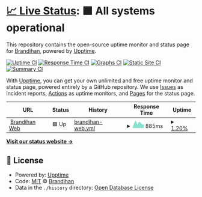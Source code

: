 # [📈 Live Status](https://status.brandihan.com): <!--live status--> **🟩 All systems operational**

This repository contains the open-source uptime monitor and status page for [Brandihan](https://brandihan.com), powered by [Upptime](https://github.com/upptime/upptime).

[![Uptime CI](https://github.com/brandihan/upptime/workflows/Uptime%20CI/badge.svg)](https://github.com/brandihan/upptime/actions?query=workflow%3A%22Uptime+CI%22)
[![Response Time CI](https://github.com/brandihan/upptime/workflows/Response%20Time%20CI/badge.svg)](https://github.com/brandihan/upptime/actions?query=workflow%3A%22Response+Time+CI%22)
[![Graphs CI](https://github.com/brandihan/upptime/workflows/Graphs%20CI/badge.svg)](https://github.com/brandihan/upptime/actions?query=workflow%3A%22Graphs+CI%22)
[![Static Site CI](https://github.com/brandihan/upptime/workflows/Static%20Site%20CI/badge.svg)](https://github.com/brandihan/upptime/actions?query=workflow%3A%22Static+Site+CI%22)
[![Summary CI](https://github.com/brandihan/upptime/workflows/Summary%20CI/badge.svg)](https://github.com/brandihan/upptime/actions?query=workflow%3A%22Summary+CI%22)

With [Upptime](https://upptime.js.org), you can get your own unlimited and free uptime monitor and status page, powered entirely by a GitHub repository. We use [Issues](https://github.com/brandihan/upptime/issues) as incident reports, [Actions](https://github.com/brandihan/upptime/actions) as uptime monitors, and [Pages](https://status.brandihan.com) for the status page.

<!--start: status pages-->
<!-- This summary is generated by Upptime (https://github.com/upptime/upptime) -->
<!-- Do not edit this manually, your changes will be overwritten -->
<!-- prettier-ignore -->
| URL | Status | History | Response Time | Uptime |
| --- | ------ | ------- | ------------- | ------ |
| <img alt="" src="https://icons.duckduckgo.com/ip3/www.brandihan.com.ico" height="13"> [Brandihan Web](https://www.brandihan.com) | 🟩 Up | [brandihan-web.yml](https://github.com/brandihan/upptime/commits/HEAD/history/brandihan-web.yml) | <details><summary><img alt="Response time graph" src="./graphs/brandihan-web/response-time-week.png" height="20"> 885ms</summary><br><a href="https://status.brandihan.com/history/brandihan-web"><img alt="Response time 1371" src="https://img.shields.io/endpoint?url=https%3A%2F%2Fraw.githubusercontent.com%2Fbrandihan%2Fupptime%2FHEAD%2Fapi%2Fbrandihan-web%2Fresponse-time.json"></a><br><a href="https://status.brandihan.com/history/brandihan-web"><img alt="24-hour response time 692" src="https://img.shields.io/endpoint?url=https%3A%2F%2Fraw.githubusercontent.com%2Fbrandihan%2Fupptime%2FHEAD%2Fapi%2Fbrandihan-web%2Fresponse-time-day.json"></a><br><a href="https://status.brandihan.com/history/brandihan-web"><img alt="7-day response time 885" src="https://img.shields.io/endpoint?url=https%3A%2F%2Fraw.githubusercontent.com%2Fbrandihan%2Fupptime%2FHEAD%2Fapi%2Fbrandihan-web%2Fresponse-time-week.json"></a><br><a href="https://status.brandihan.com/history/brandihan-web"><img alt="30-day response time 1371" src="https://img.shields.io/endpoint?url=https%3A%2F%2Fraw.githubusercontent.com%2Fbrandihan%2Fupptime%2FHEAD%2Fapi%2Fbrandihan-web%2Fresponse-time-month.json"></a><br><a href="https://status.brandihan.com/history/brandihan-web"><img alt="1-year response time 1371" src="https://img.shields.io/endpoint?url=https%3A%2F%2Fraw.githubusercontent.com%2Fbrandihan%2Fupptime%2FHEAD%2Fapi%2Fbrandihan-web%2Fresponse-time-year.json"></a></details> | <details><summary><a href="https://status.brandihan.com/history/brandihan-web">1.20%</a></summary><a href="https://status.brandihan.com/history/brandihan-web"><img alt="All-time uptime 0.00%" src="https://img.shields.io/endpoint?url=https%3A%2F%2Fraw.githubusercontent.com%2Fbrandihan%2Fupptime%2FHEAD%2Fapi%2Fbrandihan-web%2Fuptime.json"></a><br><a href="https://status.brandihan.com/history/brandihan-web"><img alt="24-hour uptime 100.00%" src="https://img.shields.io/endpoint?url=https%3A%2F%2Fraw.githubusercontent.com%2Fbrandihan%2Fupptime%2FHEAD%2Fapi%2Fbrandihan-web%2Fuptime-day.json"></a><br><a href="https://status.brandihan.com/history/brandihan-web"><img alt="7-day uptime 1.20%" src="https://img.shields.io/endpoint?url=https%3A%2F%2Fraw.githubusercontent.com%2Fbrandihan%2Fupptime%2FHEAD%2Fapi%2Fbrandihan-web%2Fuptime-week.json"></a><br><a href="https://status.brandihan.com/history/brandihan-web"><img alt="30-day uptime 0.00%" src="https://img.shields.io/endpoint?url=https%3A%2F%2Fraw.githubusercontent.com%2Fbrandihan%2Fupptime%2FHEAD%2Fapi%2Fbrandihan-web%2Fuptime-month.json"></a><br><a href="https://status.brandihan.com/history/brandihan-web"><img alt="1-year uptime 0.00%" src="https://img.shields.io/endpoint?url=https%3A%2F%2Fraw.githubusercontent.com%2Fbrandihan%2Fupptime%2FHEAD%2Fapi%2Fbrandihan-web%2Fuptime-year.json"></a></details>

<!--end: status pages-->

[**Visit our status website →**](https://status.brandihan.com)

## 📄 License

- Powered by: [Upptime](https://github.com/upptime/upptime)
- Code: [MIT](./LICENSE) © [Brandihan](https://brandihan.com)
- Data in the `./history` directory: [Open Database License](https://opendatacommons.org/licenses/odbl/1-0/)
